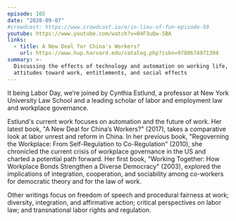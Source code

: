 ```yaml
---
episode: 165
date: "2020-09-07"
#crowdcast: https://www.crowdcast.io/e/in-lieu-of-fun-episode-59
youtube: https://www.youtube.com/watch?v=04F3uQw-SBA
links:
  - title: A New Deal for China's Workers?
    url: https://www.hup.harvard.edu/catalog.php?isbn=9780674971394
summary: >-
  Discussing the effects of technology and automation on working life,
  attitudes toward work, entitlements, and social effects
---
```


It being Labor Day, we’re joined by Cynthia Estlund, a professor at New York
University Law School and a leading scholar of labor and employment law and
workplace governance.

Estlund's current work focuses on automation and the future of work. Her latest
book, "A New Deal for China’s Workers?" (2017), takes a comparative look at
labor unrest and reform in China. In her previous book, "Regoverning the
Workplace: From Self-Regulation to Co-Regulation" (2010), she chronicled the
current crisis of workplace governance in the US and charted a potential path
forward. Her first book, "Working Together: How Workplace Bonds Strengthen a
Diverse Democracy" (2003), explored the implications of integration,
cooperation, and sociability among co-workers for democratic theory and for the
law of work.

Other writings focus on freedom of speech and procedural fairness at work;
diversity, integration, and affirmative action; critical perspectives on labor
law; and transnational labor rights and regulation.

